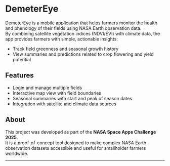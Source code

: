 # DemeterEye

DemeterEye is a mobile application that helps farmers monitor the health and phenology of their fields using NASA Earth observation data.  
By combining satellite vegetation indices (NDVI/EVI) with climate data, the app provides farmers with simple, actionable insights:  
- Track field greenness and seasonal growth history  
- View summaries and predictions related to crop flowering and yield potential  

## Features
- Login and manage multiple fields  
- Interactive map view with field boundaries  
- Seasonal summaries with start and peak of season dates  
- Integration with satellite and climate data sources  

## About
This project was developed as part of the **NASA Space Apps Challenge 2025**.  
It is a proof-of-concept tool designed to make complex NASA Earth observation datasets accessible and useful for smallholder farmers worldwide.

---
